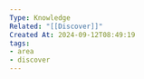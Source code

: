 ```yaml
---
Type: Knowledge
Related: "[[Discover]]"
Created At: 2024-09-12T08:49:19
tags:
- area
- discover
---
```

